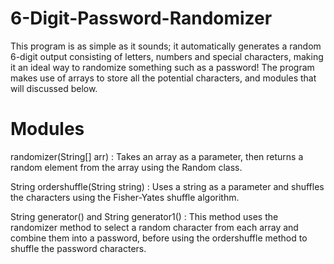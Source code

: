 # 6-Digit-Password-Randomizer
This program is as simple as it sounds; it automatically generates a random 6-digit output consisting of letters, numbers and special characters, making it an ideal way to randomize something such as a password! The program makes use of arrays to store all the potential characters, and modules that will discussed below.
# Modules
randomizer(String[] arr)                    : Takes an array as a parameter, then returns a random element from the array using the Random class.

String ordershuffle(String string)          : Uses a string as a parameter and shuffles the characters using the Fisher-Yates shuffle algorithm.

String generator() and String generator1()  : This method uses the randomizer method to select a random character from each array and combine them into a password, before using the ordershuffle method to shuffle the password characters.
